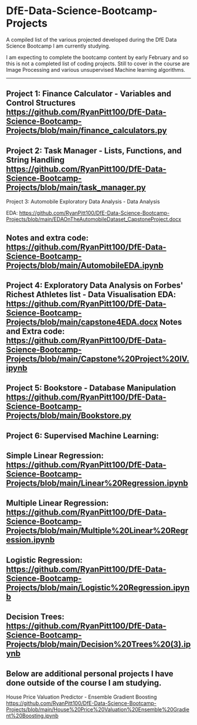 # DfE-Data-Science-Bootcamp-Projects
A compiled list of the various projected developed during the DfE Data Science Bootcamp I am currently studying.

I am expecting to complete the bootcamp content by early February and so this is not a completed list of coding projects. Still to cover in the course are Image Processing and various unsupervised Machine learning algorithms. 

----
Project 1: Finance Calculator -  Variables and Control Structures
https://github.com/RyanPitt100/DfE-Data-Science-Bootcamp-Projects/blob/main/finance_calculators.py
----
Project 2: Task Manager - Lists, Functions, and String Handling
https://github.com/RyanPitt100/DfE-Data-Science-Bootcamp-Projects/blob/main/task_manager.py
----
Project 3: Automobile Exploratory Data Analysis - Data Analysis

EDA:
https://github.com/RyanPitt100/DfE-Data-Science-Bootcamp-Projects/blob/main/EDAOnTheAutomobileDataset_CapstoneProject.docx

Notes and extra code: 
https://github.com/RyanPitt100/DfE-Data-Science-Bootcamp-Projects/blob/main/AutomobileEDA.ipynb
----
Project 4: Exploratory Data Analysis on Forbes' Richest Athletes list - Data Visualisation
EDA: 
https://github.com/RyanPitt100/DfE-Data-Science-Bootcamp-Projects/blob/main/capstone4EDA.docx
Notes and Extra code: 
https://github.com/RyanPitt100/DfE-Data-Science-Bootcamp-Projects/blob/main/Capstone%20Project%20IV.ipynb
----
Project 5: Bookstore - Database Manipulation
https://github.com/RyanPitt100/DfE-Data-Science-Bootcamp-Projects/blob/main/Bookstore.py
----
Project 6: Supervised Machine Learning: 
----
Simple Linear Regression:
https://github.com/RyanPitt100/DfE-Data-Science-Bootcamp-Projects/blob/main/Linear%20Regression.ipynb
----
Multiple Linear Regression: 
https://github.com/RyanPitt100/DfE-Data-Science-Bootcamp-Projects/blob/main/Multiple%20Linear%20Regression.ipynb
----
Logistic Regression: 
https://github.com/RyanPitt100/DfE-Data-Science-Bootcamp-Projects/blob/main/Logistic%20Regression.ipynb
----
Decision Trees: 
https://github.com/RyanPitt100/DfE-Data-Science-Bootcamp-Projects/blob/main/Decision%20Trees%20(3).ipynb
----

Below are additional personal projects I have done outside of the course I am studying.
--
House Price Valuation Predictor - Ensemble Gradient Boosting
https://github.com/RyanPitt100/DfE-Data-Science-Bootcamp-Projects/blob/main/House%20Price%20Valuation%20Ensemble%20Gradient%20Boosting.ipynb
